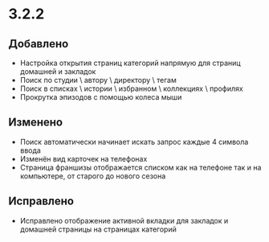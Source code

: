 # 3.2.2

## Добавлено

- Настройка открытия страниц категорий напрямую для страниц домашней и закладок
- Поиск по студии \ автору \ директору \ тегам
- Поиск в списках \ истории \ избранном \ коллекциях \ профилях
- Прокрутка эпизодов с помощью колеса мыши

## Изменено

- Поиск автоматически начинает искать запрос каждые 4 символа ввода
- Изменён вид карточек на телефонах
- Страница франшизы отображается списком как на телефоне так и на компьютере, от старого до нового сезона

## Исправлено

- Исправлено отображение активной вкладки для закладок и домашней страницы на страницах категорий
